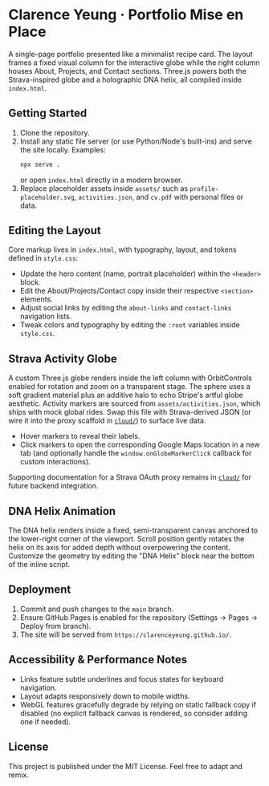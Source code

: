 # Clarence Yeung · Portfolio Mise en Place

A single-page portfolio presented like a minimalist recipe card. The layout frames a fixed visual
column for the interactive globe while the right column houses About, Projects, and Contact
sections. Three.js powers both the Strava-inspired globe and a holographic DNA helix, all compiled
inside `index.html`.

## Getting Started

1. Clone the repository.
2. Install any static file server (or use Python/Node's built-ins) and serve the site locally. Examples:
   ```bash
   npx serve .
   ```
   or open `index.html` directly in a modern browser.
3. Replace placeholder assets inside `assets/` such as `profile-placeholder.svg`, `activities.json`,
   and `cv.pdf` with personal files or data.

## Editing the Layout

Core markup lives in `index.html`, with typography, layout, and tokens defined in `style.css`:

- Update the hero content (name, portrait placeholder) within the `<header>` block.
- Edit the About/Projects/Contact copy inside their respective `<section>` elements.
- Adjust social links by editing the `about-links` and `contact-links` navigation lists.
- Tweak colors and typography by editing the `:root` variables inside `style.css`.

## Strava Activity Globe

A custom Three.js globe renders inside the left column with OrbitControls enabled for rotation and
zoom on a transparent stage. The sphere uses a soft gradient material plus an additive halo to echo
Stripe's artful globe aesthetic. Activity markers are sourced from `assets/activities.json`, which
ships with mock global rides. Swap this file with Strava-derived JSON (or wire it into the proxy
scaffold in [`cloud/`](cloud/)) to surface live data.

- Hover markers to reveal their labels.
- Click markers to open the corresponding Google Maps location in a new tab (and optionally handle
  the `window.onGlobeMarkerClick` callback for custom interactions).

Supporting documentation for a Strava OAuth proxy remains in [`cloud/`](cloud/) for future backend
integration.

## DNA Helix Animation

The DNA helix renders inside a fixed, semi-transparent canvas anchored to the lower-right corner of
the viewport. Scroll position gently rotates the helix on its axis for added depth without
overpowering the content. Customize the geometry by editing the "DNA Helix" block near the bottom of
the inline script.

## Deployment

1. Commit and push changes to the `main` branch.
2. Ensure GitHub Pages is enabled for the repository (Settings → Pages → Deploy from branch).
3. The site will be served from `https://clarenceyeung.github.io/`.

## Accessibility & Performance Notes

- Links feature subtle underlines and focus states for keyboard navigation.
- Layout adapts responsively down to mobile widths.
- WebGL features gracefully degrade by relying on static fallback copy if disabled (no explicit
  fallback canvas is rendered, so consider adding one if needed).

## License

This project is published under the MIT License. Feel free to adapt and remix.
